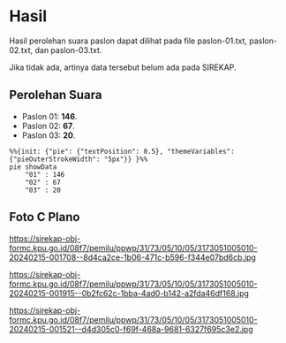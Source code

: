 # Hasil

Hasil perolehan suara paslon dapat dilihat pada file paslon-01.txt, paslon-02.txt, dan paslon-03.txt.

Jika tidak ada, artinya data tersebut belum ada pada SIREKAP.

## Perolehan Suara

 * Paslon 01: **146**.
 * Paslon 02: **67**.
 * Paslon 03: **20**.

```mermaid
%%{init: {"pie": {"textPosition": 0.5}, "themeVariables": {"pieOuterStrokeWidth": "5px"}} }%%
pie showData
    "01" : 146
    "02" : 67
    "03" : 20
```
## Foto C Plano

https://sirekap-obj-formc.kpu.go.id/08f7/pemilu/ppwp/31/73/05/10/05/3173051005010-20240215-001708--8d4ca2ce-1b06-471c-b596-f344e07bd6cb.jpg

https://sirekap-obj-formc.kpu.go.id/08f7/pemilu/ppwp/31/73/05/10/05/3173051005010-20240215-001915--0b2fc62c-1bba-4ad0-b142-a2fda46df168.jpg

https://sirekap-obj-formc.kpu.go.id/08f7/pemilu/ppwp/31/73/05/10/05/3173051005010-20240215-001521--d4d305c0-f69f-468a-9681-6327f695c3e2.jpg
